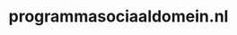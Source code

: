 ---
layout: post
title: "programmasociaaldomein.nl"
internal_url: "/dutchgov/programmasociaaldomein.nl.html"
subdomains_count: 5
all_subdomains_count: 12
urls_count: 4
ssl_rank: 0
http_rank: 70
url_link: /data/programmasociaaldomein.nl/urls.txt
all_subdomains_link: /data/programmasociaaldomein.nl/all_subdomains.txt
subdomains_link: /data/programmasociaaldomein.nl/subdomains.txt
categories: dutchgov
---